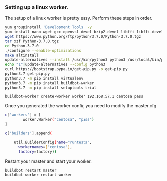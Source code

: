### Setting up a linux worker.

The setup of a linux worker is pretty easy. Perform these steps in order.

``` bash
yum groupinstall 'Development Tools' -y
yum install nano wget gcc openssl-devel bzip2-devel libffi libffi-devel -y
wget https://www.python.org/ftp/python/3.7.0/Python-3.7.0.tgz
tar xzf Python-3.7.0.tgz
cd Python-3.7.0
./configure --enable-optimizations
make altinstall
update-alternatives --install /usr/bin/python3 python3 /usr/local/bin/python3.7 1
echo "1"|update-alternatives --config python3
curl https://bootstrap.pypa.io/get-pip.py -o get-pip.py
python3.7 get-pip.py
python3.7 -m pip install virtualenv
python3.7 -m pip install buildbot-worker
python3.7 -m pip install setuptools-trial

buildbot-worker create-worker worker 192.168.57.1 centosa pass
```

Once you generated the worker config you need to modify the master.cfg

``` bash
c['workers'] = [
        worker.Worker("centosa", "pass")
]

c['builders'].append(

    util.BuilderConfig(name="runtests",
      workernames=["centosa"],
      factory=factory))
```

Restart your master and start your worker.

```bash
buildbot restart master
buildbot-worker restart worker
```